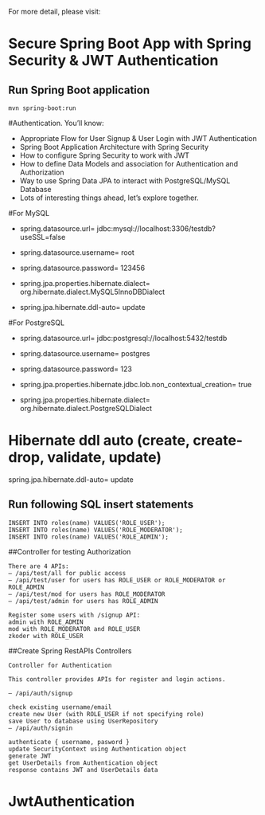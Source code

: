 For more detail, please visit:

# Secure Spring Boot App with Spring Security & JWT Authentication

## Run Spring Boot application
```
mvn spring-boot:run
```

#Authentication. You’ll know:

- Appropriate Flow for User Signup & User Login with JWT Authentication
- Spring Boot Application Architecture with Spring Security
- How to configure Spring Security to work with JWT
- How to define Data Models and association for Authentication and Authorization
- Way to use Spring Data JPA to interact with PostgreSQL/MySQL Database
- Lots of interesting things ahead, let’s explore together. 

#For MySQL

- spring.datasource.url= jdbc:mysql://localhost:3306/testdb?useSSL=false
- spring.datasource.username= root
- spring.datasource.password= 123456

- spring.jpa.properties.hibernate.dialect= org.hibernate.dialect.MySQL5InnoDBDialect
- spring.jpa.hibernate.ddl-auto= update

#For PostgreSQL

- spring.datasource.url= jdbc:postgresql://localhost:5432/testdb
- spring.datasource.username= postgres
- spring.datasource.password= 123

- spring.jpa.properties.hibernate.jdbc.lob.non_contextual_creation= true
- spring.jpa.properties.hibernate.dialect= org.hibernate.dialect.PostgreSQLDialect

# Hibernate ddl auto (create, create-drop, validate, update)
spring.jpa.hibernate.ddl-auto= update


## Run following SQL insert statements
```
INSERT INTO roles(name) VALUES('ROLE_USER');
INSERT INTO roles(name) VALUES('ROLE_MODERATOR');
INSERT INTO roles(name) VALUES('ROLE_ADMIN');
```

##Controller for testing Authorization
```
There are 4 APIs:
– /api/test/all for public access
– /api/test/user for users has ROLE_USER or ROLE_MODERATOR or ROLE_ADMIN
– /api/test/mod for users has ROLE_MODERATOR
– /api/test/admin for users has ROLE_ADMIN
```
```
Register some users with /signup API:
admin with ROLE_ADMIN
mod with ROLE_MODERATOR and ROLE_USER
zkoder with ROLE_USER
```

##Create Spring RestAPIs Controllers

```
Controller for Authentication

This controller provides APIs for register and login actions.

– /api/auth/signup

check existing username/email
create new User (with ROLE_USER if not specifying role)
save User to database using UserRepository
– /api/auth/signin

authenticate { username, pasword }
update SecurityContext using Authentication object
generate JWT
get UserDetails from Authentication object
response contains JWT and UserDetails data
```
# JwtAuthentication
